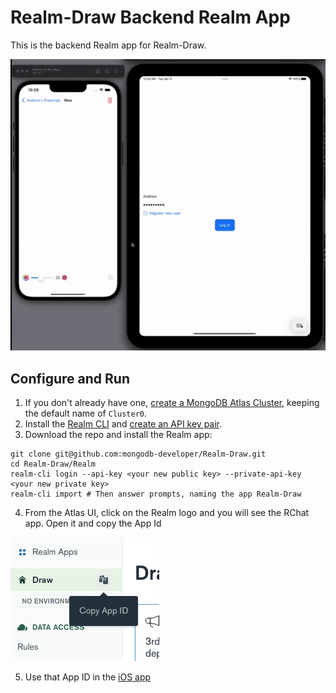 # Realm-Draw Backend Realm App
This is the backend Realm app for Realm-Draw.

![Realm-Draw demo](../assets/Realm-Draw.gif)

## Configure and Run

1. If you don't already have one, [create a MongoDB Atlas Cluster](https://cloud.mongodb.com/), keeping the default name of `Cluster0`.
1. Install the [Realm CLI](https://docs.mongodb.com/realm/deploy/realm-cli-reference) and [create an API key pair](https://docs.atlas.mongodb.com/configure-api-access#programmatic-api-keys).
1. Download the repo and install the Realm app:
```
git clone git@github.com:mongodb-developer/Realm-Draw.git
cd Realm-Draw/Realm
realm-cli login --api-key <your new public key> --private-api-key <your new private key>
realm-cli import # Then answer prompts, naming the app Realm-Draw
```
4. From the Atlas UI, click on the Realm logo and you will see the RChat app. Open it and copy the App Id

![Realm application Id](../assets/realm-app-id.png)

5. Use that App ID in the [iOS app](../iOS)